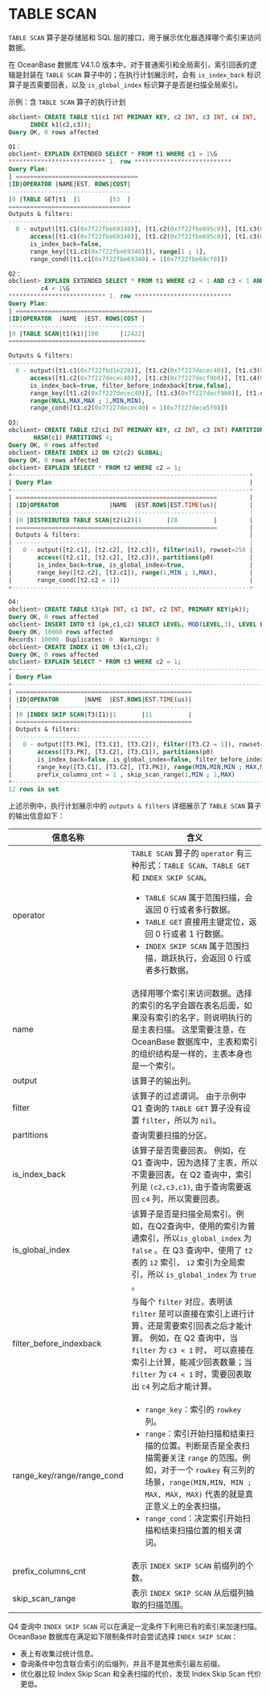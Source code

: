 # TABLE SCAN

`TABLE SCAN` 算子是存储层和 SQL 层的接口，用于展示优化器选择哪个索引来访问数据。

在 OceanBase 数据库 V4.1.0 版本中，对于普通索引和全局索引，索引回表的逻辑是封装在 `TABLE SCAN` 算子中的；在执行计划展示时，会有 `is_index_back` 标识算子是否需要回表，以及 `is_global_index` 标识算子是否是扫描全局索引。

示例：含 `TABLE SCAN` 算子的执行计划

```sql
obclient> CREATE TABLE t1(c1 INT PRIMARY KEY, c2 INT, c3 INT, c4 INT, 
      INDEX k1(c2,c3));
Query OK, 0 rows affected 

Q1：
obclient> EXPLAIN EXTENDED SELECT * FROM t1 WHERE c1 = 1\G
*************************** 1. row ***************************
Query Plan: 
| ==================================
|ID|OPERATOR |NAME|EST. ROWS|COST|
----------------------------------
|0 |TABLE GET|t1  |1        |53  |
==================================
Outputs & filters:
-------------------------------------
  0 - output([t1.c1(0x7f22fbe69340)], [t1.c2(0x7f22fbe695c0)], [t1.c3(0x7f22fbe69840)], [t1.c4(0x7f22fbe69ac0)]), filter(nil),
      access([t1.c1(0x7f22fbe69340)], [t1.c2(0x7f22fbe695c0)], [t1.c3(0x7f22fbe69840)], [t1.c4(0x7f22fbe69ac0)]), partitions(p0),
      is_index_back=false,
      range_key([t1.c1(0x7f22fbe69340)]), range[1 ; 1],
      range_cond([t1.c1(0x7f22fbe69340) = 1(0x7f22fbe68cf0)])

Q2：
obclient> EXPLAIN EXTENDED SELECT * FROM t1 WHERE c2 < 1 AND c3 < 1 AND
         c4 < 1\G
*************************** 1. row ***************************
Query Plan: 
| ======================================
|ID|OPERATOR  |NAME  |EST. ROWS|COST |
--------------------------------------
|0 |TABLE SCAN|t1(k1)|100      |12422|
======================================

Outputs & filters:
-------------------------------------
  0 - output([t1.c1(0x7f22fbd1e220)], [t1.c2(0x7f227decec40)], [t1.c3(0x7f227decf9b0)], [t1.c4(0x7f22fbd1dfa0)]), filter([t1.c3(0x7f227decf9b0) < 1(0x7f227decf360)], [t1.c4(0x7f22fbd1dfa0) < 1(0x7f22fbd1d950)]),
      access([t1.c2(0x7f227decec40)], [t1.c3(0x7f227decf9b0)], [t1.c4(0x7f22fbd1dfa0)], [t1.c1(0x7f22fbd1e220)]), partitions(p0),
      is_index_back=true, filter_before_indexback[true,false],
      range_key([t1.c2(0x7f227decec40)], [t1.c3(0x7f227decf9b0)], [t1.c1(0x7f22fbd1e220)]), 
      range(NULL,MAX,MAX ; 1,MIN,MIN),
      range_cond([t1.c2(0x7f227decec40) < 1(0x7f227dece5f0)])

Q3:
obclient> CREATE TABLE t2(c1 INT PRIMARY KEY, c2 INT, c3 INT) PARTITION BY 
       HASH(c1) PARTITIONS 4;
Query OK, 0 rows affected 
obclient> CREATE INDEX i2 ON t2(c2) GLOBAL;
Query OK, 0 rows affected 
obclient> EXPLAIN SELECT * FROM t2 WHERE c2 = 1;
+------------------------------------------------------------------+
| Query Plan                                                       |
+------------------------------------------------------------------+
| ========================================================         |
| |ID|OPERATOR              |NAME  |EST.ROWS|EST.TIME(us)|         |
| --------------------------------------------------------         |
| |0 |DISTRIBUTED TABLE SCAN|t2(i2)|1       |28          |         |
| ========================================================         |
| Outputs & filters:                                               |
| -------------------------------------                            |
|   0 - output([t2.c1], [t2.c2], [t2.c3]), filter(nil), rowset=256 |
|       access([t2.c1], [t2.c2], [t2.c3]), partitions(p0)          |
|       is_index_back=true, is_global_index=true,                  |
|       range_key([t2.c2], [t2.c1]), range(1,MIN ; 1,MAX),         |
|       range_cond([t2.c2 = 1])                                    |
+------------------------------------------------------------------+

O4:
obclient> CREATE TABLE t3(pk INT, c1 INT, c2 INT, PRIMARY KEY(pk));
Query OK, 0 rows affected
obclient> INSERT INTO t3 (pk,c1,c2) SELECT LEVEL, MOD(LEVEL,3), LEVEL FROM DUAL CONNECT BY LEVEL <= 10000;
Query OK, 10000 rows affected
Records: 10000  Duplicates: 0  Warnings: 0
obclient> CREATE INDEX i1 ON t3(c1,c2);
Query OK, 0 rows affected 
obclient> EXPLAIN SELECT * FROM t3 WHERE c2 = 1;
+-----------------------------------------------------------------------------------------+
| Query Plan                                                                              |
+-----------------------------------------------------------------------------------------+
| =================================================                                       |
| |ID|OPERATOR       |NAME  |EST.ROWS|EST.TIME(us)|                                       |
| -------------------------------------------------                                       |
| |0 |INDEX SKIP SCAN|T3(I1)|1       |11          |                                       |
| =================================================                                       |
| Outputs & filters:                                                                      |
| -------------------------------------                                                   |
|   0 - output([T3.PK], [T3.C1], [T3.C2]), filter([T3.C2 = 1]), rowset=256                |
|       access([T3.PK], [T3.C2], [T3.C1]), partitions(p0)                                 |
|       is_index_back=false, is_global_index=false, filter_before_indexback[false],       |
|       range_key([T3.C1], [T3.C2], [T3.PK]), range(MIN,MIN,MIN ; MAX,MAX,MAX)always true |
|       prefix_columns_cnt = 1 , skip_scan_range(1,MIN ; 1,MAX)                           |
+-----------------------------------------------------------------------------------------+
12 rows in set 
```


上述示例中，执行计划展示中的 `outputs & filters` 详细展示了 `TABLE SCAN` 算子的输出信息如下：


|           **信息名称**             |         **含义**       |
|------------------------------------|-----------------------|
| operator                                    | `TABLE SCAN` 算子的 `operator` 有三种形式：`TABLE SCAN`、`TABLE GET` 和 `INDEX SKIP SCAN`。 <ul><li>`TABLE SCAN` 属于范围扫描，会返回 0 行或者多行数据。</li>   <li> `TABLE GET` 直接用主键定位，返回 0 行或者 1 行数据。</li>  <li> `INDEX SKIP SCAN` 属于范围扫描，跳跃执行，会返回 0 行或者多行数据。</li> </ul>      |
| name                                        | 选择用哪个索引来访问数据。选择的索引的名字会跟在表名后面，如果没有索引的名字，则说明执行的是主表扫描。 这里需要注意，在 OceanBase 数据库中，主表和索引的组织结构是一样的，主表本身也是一个索引。    |
| output                                      | 该算子的输出列。    |
| filter                                      | 该算子的过滤谓词。 由于示例中 Q1 查询的 `TABLE GET` 算子没有设置 `filter`，所以为 `nil`。     |
| partitions                                  | 查询需要扫描的分区。  |
| is_index_back                               | 该算子是否需要回表。 例如，在 Q1 查询中，因为选择了主表，所以不需要回表。在 Q2 查询中，索引列是 `(c2,c3,c1)`, 由于查询需要返回 `c4` 列，所以需要回表。  |
| is_global_index                             | 该算子是否是扫描全局索引。例如，在Q2查询中，使用的索引为普通索引，所以`is_global_index` 为 `false` 。在 Q3 查询中，使用了 `t2` 表的 `i2` 索引， `i2` 索引为全局索引，所以 `is_global_index` 为 `true` 。 | 
| filter_before_indexback                     | 与每个 `filter` 对应，表明该 `filter` 是可以直接在索引上进行计算，还是需要索引回表之后才能计算。 例如，在 Q2 查询中，当 `filter` 为 `c3 < 1` 时， 可以直接在索引上计算，能减少回表数量；当 `filter` 为 `c4 < 1` 时，需要回表取出 `c4` 列之后才能计算。 |
|  range_key/range/range_cond | <ul><li> `range_key`：索引的 `rowkey` 列。</li>     <li> `range`：索引开始扫描和结束扫描的位置。判断是否是全表扫描需要关注 `range` 的范围。例如，对于一个 `rowkey` 有三列的场景，`range(MIN,MIN, MIN ; MAX, MAX, MAX)` 代表的就是真正意义上的全表扫描。</li>   <li> `range_cond`：决定索引开始扫描和结束扫描位置的相关谓词。</li></ul>    |
| prefix_columns_cnt | 表示 `INDEX SKIP SCAN` 前缀列的个数。|
| skip_scan_range    | 表示 `INDEX SKIP SCAN` 从后缀列抽取的扫描范围。|

Q4 查询中 `INDEX SKIP SCAN` 可以在满足一定条件下利用已有的索引来加速扫描。OceanBase 数据库在满足如下限制条件时会尝试选择 `INDEX SKIP SCAN`：

* 表上有收集过统计信息。
* 查询条件中包含联合索引的后缀列，并且不是其他索引最左前缀。
* 优化器比较 Index Skip Scan 和全表扫描的代价，发现 Index Skip Scan 代价更低。
